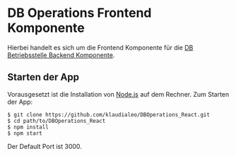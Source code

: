 # DB Operations Frontend Komponente

Hierbei handelt es sich um die Frontend Komponente für die [DB Betriebsstelle Backend Komponente](https://github.com/klaudialeo/DBOperations_Spring).

## Starten der App
Vorausgesetzt ist die Installation von [Node.js](https://nodejs.org/) auf dem Rechner.
Zum Starten der App:

    $ git clone https://github.com/klaudialeo/DBOperations_React.git
    $ cd path/to/DBOperations_React
    $ npm install
    $ npm start

Der Default Port ist 3000.
